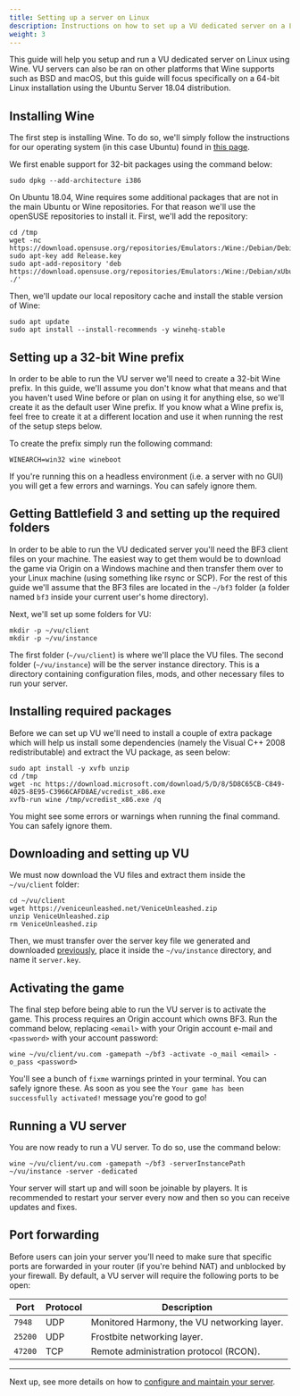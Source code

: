 ```yaml
---
title: Setting up a server on Linux
description: Instructions on how to set up a VU dedicated server on a Linux machine using Wine.
weight: 3
---
```


This guide will help you setup and run a VU dedicated server on Linux using Wine. VU servers can also be ran on other platforms that Wine supports such as BSD and macOS, but this guide will focus specifically on a 64-bit Linux installation using the Ubuntu Server 18.04 distribution.

## Installing Wine

The first step is installing Wine. To do so, we'll simply follow the instructions for our operating system (in this case Ubuntu) found in [this page](https://wiki.winehq.org/Download). 

We first enable support for 32-bit packages using the command below:

```
sudo dpkg --add-architecture i386
```

On Ubuntu 18.04, Wine requires some additional packages that are not in the main Ubuntu or Wine repositories. For that reason we'll use the openSUSE repositories to install it. First, we'll add the repository:

```
cd /tmp
wget -nc https://download.opensuse.org/repositories/Emulators:/Wine:/Debian/Debian_10/Release.key
sudo apt-key add Release.key
sudo apt-add-repository 'deb https://download.opensuse.org/repositories/Emulators:/Wine:/Debian/xUbuntu_18.04/ ./'
``` 

Then, we'll update our local repository cache and install the stable version of Wine:

```
sudo apt update
sudo apt install --install-recommends -y winehq-stable
```

## Setting up a 32-bit Wine prefix

In order to be able to run the VU server we'll need to create a 32-bit Wine prefix. In this guide, we'll assume you don't know what that means and that you haven't used Wine before or plan on using it for anything else, so we'll create it as the default user Wine prefix. If you know what a Wine prefix is, feel free to create it at a different location and use it when running the rest of the setup steps below.

To create the prefix simply run the following command:

```
WINEARCH=win32 wine wineboot
```

If you're running this on a headless environment (i.e. a server with no GUI) you will get a few errors and warnings. You can safely ignore them.

## Getting Battlefield 3 and setting up the required folders

In order to be able to run the VU dedicated server you'll need the BF3 client files on your machine. The easiest way to get them would be to download the game via Origin on a Windows machine and then transfer them over to your Linux machine (using something like rsync or SCP). For the rest of this guide we'll assume that the BF3 files are located in the `~/bf3` folder (a folder named `bf3` inside your current user's home directory).

Next, we'll set up some folders for VU:

```
mkdir -p ~/vu/client
mkdir -p ~/vu/instance
```

The first folder (`~/vu/client`) is where we'll place the VU files. The second folder (`~/vu/instance`) will be the server instance directory. This is a directory containing configuration files, mods, and other necessary files to run your server.

## Installing required packages

Before we can set up VU we'll need to install a couple of extra package which will help us install some dependencies (namely the Visual C++ 2008 redistributable) and extract the VU package, as seen below:

```
sudo apt install -y xvfb unzip
cd /tmp
wget -nc https://download.microsoft.com/download/5/D/8/5D8C65CB-C849-4025-8E95-C3966CAFD8AE/vcredist_x86.exe
xvfb-run wine /tmp/vcredist_x86.exe /q
```

You might see some errors or warnings when running the final command. You can safely ignore them.

## Downloading and setting up VU

We must now download the VU files and extract them inside the `~/vu/client` folder:

```
cd ~/vu/client
wget https://veniceunleashed.net/VeniceUnleashed.zip
unzip VeniceUnleashed.zip
rm VeniceUnleashed.zip
```

Then, we must transfer over the server key file we generated and downloaded [previously](/hosting/prereq), place it inside the `~/vu/instance` directory, and name it `server.key`.

## Activating the game

The final step before being able to run the VU server is to activate the game. This process requires an Origin account which owns BF3. Run the command below, replacing `<email>` with your Origin account e-mail and `<password>` with your account password:

```
wine ~/vu/client/vu.com -gamepath ~/bf3 -activate -o_mail <email> -o_pass <password>
```

You'll see a bunch of `fixme` warnings printed in your terminal. You can safely ignore these. As soon as you see the `Your game has been successfully activated!` message you're good to go!

## Running a VU server

You are now ready to run a VU server. To do so, use the command below:

```
wine ~/vu/client/vu.com -gamepath ~/bf3 -serverInstancePath ~/vu/instance -server -dedicated
```

Your server will start up and will soon be joinable by players. It is recommended to restart your server every now and then so you can receive updates and fixes.

## Port forwarding

Before users can join your server you'll need to make sure that specific ports are forwarded in your router (if you're behind NAT) and unblocked by your firewall. By default, a VU server will require the following ports to be open:

| Port | Protocol | Description |
| ---- | -------- | ----------- |
| `7948` | UDP | Monitored Harmony, the VU networking layer. |
| `25200` | UDP | Frostbite networking layer. |
| `47200` | TCP | Remote administration protocol (RCON). |

---

Next up, see more details on how to [configure and maintain your server](/hosting/config).